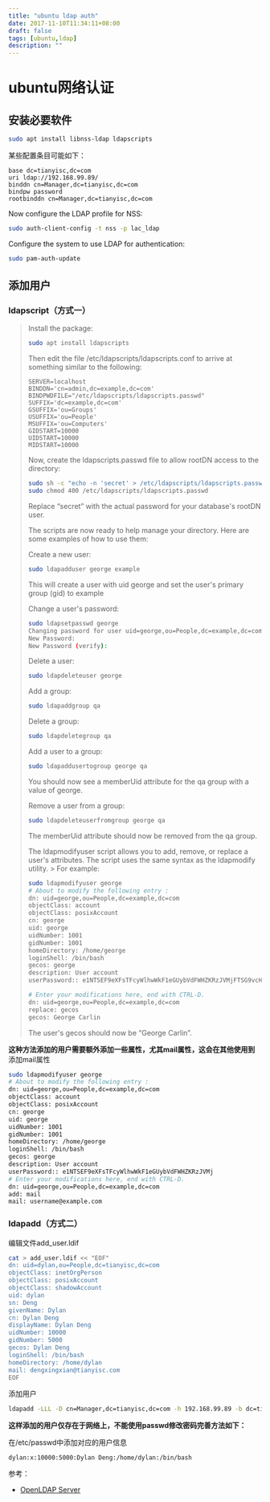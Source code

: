 ```yaml
---
title: "ubuntu ldap auth"
date: 2017-11-10T11:34:11+08:00
draft: false
tags: [ubuntu,ldap]
description: ""
---
```


# ubuntu网络认证

## 安装必要软件
```sh
sudo apt install libnss-ldap ldapscripts
```
某些配置条目可能如下：

	base dc=tianyisc,dc=com
	uri ldap://192.168.99.89/
	binddn cn=Manager,dc=tianyisc,dc=com
	bindpw password
	rootbinddn cn=Manager,dc=tianyisc,dc=com

Now configure the LDAP profile for NSS:
```sh
sudo auth-client-config -t nss -p lac_ldap
```
Configure the system to use LDAP for authentication:
```sh
sudo pam-auth-update
```
## 添加用户
### ldapscript（方式一）

> Install the package:
> ```sh
> sudo apt install ldapscripts
> ```
> Then edit the file /etc/ldapscripts/ldapscripts.conf to arrive at something similar to the following:
> ```
> SERVER=localhost
> BINDDN='cn=admin,dc=example,dc=com'
> BINDPWDFILE="/etc/ldapscripts/ldapscripts.passwd"
> SUFFIX='dc=example,dc=com'
> GSUFFIX='ou=Groups'
> USUFFIX='ou=People'
> MSUFFIX='ou=Computers'
> GIDSTART=10000
> UIDSTART=10000
> MIDSTART=10000
> ```
> Now, create the ldapscripts.passwd file to allow rootDN access to the directory:
> ```sh
> sudo sh -c "echo -n 'secret' > /etc/ldapscripts/ldapscripts.passwd"
> sudo chmod 400 /etc/ldapscripts/ldapscripts.passwd
> ```
> Replace “secret” with the actual password for your database's rootDN user.
> 
> The scripts are now ready to help manage your directory. Here are some examples of how to use them:
> 
> Create a new user:
> ```sh
> sudo ldapadduser george example
> ```
> This will create a user with uid george and set the user's primary group (gid) to example
> 
> Change a user's password:
> ```sh
> sudo ldapsetpasswd george
> Changing password for user uid=george,ou=People,dc=example,dc=com
> New Password: 
> New Password (verify):
> ```
> Delete a user:
> ```sh
> sudo ldapdeleteuser george
> ```
> Add a group:
> ```sh
> sudo ldapaddgroup qa
> ```
> Delete a group:
> ```sh
> sudo ldapdeletegroup qa
> ```
> Add a user to a group:
> ```sh
> sudo ldapaddusertogroup george qa
> ```
> You should now see a memberUid attribute for the qa group with a value of george.
> 
> Remove a user from a group:
> ```sh
> sudo ldapdeleteuserfromgroup george qa
> ```
> The memberUid attribute should now be removed from the qa group.
> 
> The ldapmodifyuser script allows you to add, remove, or replace a user's attributes. The script uses the same syntax as the ldapmodify utility. > For example:
> ```sh
> sudo ldapmodifyuser george
> # About to modify the following entry :
> dn: uid=george,ou=People,dc=example,dc=com
> objectClass: account
> objectClass: posixAccount
> cn: george
> uid: george
> uidNumber: 1001
> gidNumber: 1001
> homeDirectory: /home/george
> loginShell: /bin/bash
> gecos: george
> description: User account
> userPassword:: e1NTSEF9eXFsTFcyWlhwWkF1eGUybVdFWHZKRzJVMjFTSG9vcHk=
> 
> # Enter your modifications here, end with CTRL-D.
> dn: uid=george,ou=People,dc=example,dc=com
> replace: gecos
> gecos: George Carlin
> ```
> The user's gecos should now be “George Carlin”.

__这种方法添加的用户需要额外添加一些属性，尤其mail属性，这会在其他使用到__
添加mail属性
```sh
sudo ldapmodifyuser george
# About to modify the following entry :
dn: uid=george,ou=People,dc=example,dc=com
objectClass: account
objectClass: posixAccount
cn: george
uid: george
uidNumber: 1001
gidNumber: 1001
homeDirectory: /home/george
loginShell: /bin/bash
gecos: george
description: User account
userPassword:: e1NTSEF9eXFsTFcyWlhwWkF1eGUybVdFWHZKRzJVMj
# Enter your modifications here, end with CTRL-D.
dn: uid=george,ou=People,dc=example,dc=com
add: mail
mail: username@example.com
```

### ldapadd（方式二）
编辑文件add_user.ldif
```sh
cat > add_user.ldif << "EOF"
dn: uid=dylan,ou=People,dc=tianyisc,dc=com
objectClass: inetOrgPerson
objectClass: posixAccount
objectClass: shadowAccount
uid: dylan
sn: Deng
givenName: Dylan
cn: Dylan Deng
displayName: Dylan Deng
uidNumber: 10000
gidNumber: 5000
gecos: Dylan Deng
loginShell: /bin/bash
homeDirectory: /home/dylan
mail: dengxingxian@tianyisc.com
EOF
```
添加用户
```sh
ldapadd -LLL -D cn=Manager,dc=tianyisc,dc=com -h 192.168.99.89 -b dc=tianyisc,dc=com -W -f add_user.ldif
```

__这样添加的用户仅存在于网络上，不能使用passwd修改密码完善方法如下：__

在/etc/passwd中添加对应的用户信息

	dylan:x:10000:5000:Dylan Deng:/home/dylan:/bin/bash


参考：
- [OpenLDAP Server](https://help.ubuntu.com/lts/serverguide/openldap-server.html#openldap-auth-config)
